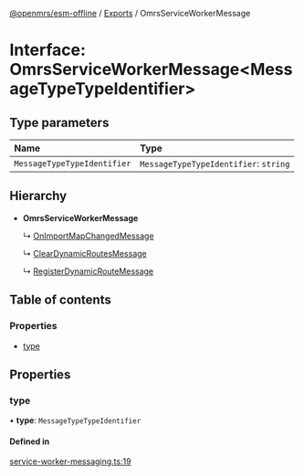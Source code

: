[@openmrs/esm-offline](../API.md) / [Exports](../modules.md) / OmrsServiceWorkerMessage

# Interface: OmrsServiceWorkerMessage<MessageTypeTypeIdentifier\>

## Type parameters

| Name | Type |
| :------ | :------ |
| `MessageTypeTypeIdentifier` | `MessageTypeTypeIdentifier`: `string` |

## Hierarchy

- **OmrsServiceWorkerMessage**

  ↳ [OnImportMapChangedMessage](onimportmapchangedmessage.md)

  ↳ [ClearDynamicRoutesMessage](cleardynamicroutesmessage.md)

  ↳ [RegisterDynamicRouteMessage](registerdynamicroutemessage.md)

## Table of contents

### Properties

- [type](omrsserviceworkermessage.md#type)

## Properties

### type

• **type**: `MessageTypeTypeIdentifier`

#### Defined in

[service-worker-messaging.ts:19](https://github.com/openmrs/openmrs-esm-core/blob/master/packages/framework/esm-offline/src/service-worker-messaging.ts#L19)
